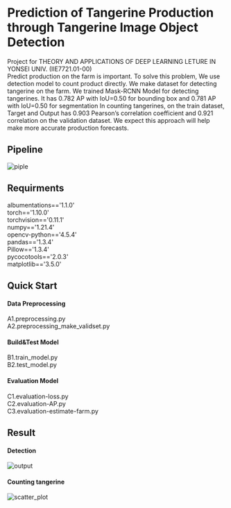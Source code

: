 # Prediction of Tangerine Production through Tangerine Image Object Detection
Project for THEORY AND APPLICATIONS OF DEEP LEARNING LETURE IN YONSEI UNIV. (IIE7721.01-00)  
Predict production on the farm is important. To solve this problem, We use detection model to count product directly. We make dataset for detecting tangerine on the farm. We trained Mask-RCNN Model for detecting tangerines. It has 0.782 AP with IoU=0.50 for bounding box and 0.781 AP with IoU=0.50 for segmentation In counting tangerines, on the train dataset, Target and Output has 0.903 Pearson’s correlation coefficient and 0.921 correlation on the validation dataset. We expect this approach will help make more accurate production forecasts.
## Pipeline
![piple](/fig/pipline.jpg)

## Requirments
albumentations=='1.1.0'   
torch=='1.10.0'  
torchvision=='0.11.1'  
numpy=='1.21.4'  
opencv-python=='4.5.4'  
pandas=='1.3.4'  
Pillow=='1.3.4'  
pycocotools=='2.0.3'  
matplotlib=='3.5.0'  

## Quick Start
#### Data Preprocessing
A1.preprocessing.py  
A2.preprocessing_make_validset.py  

#### Build&Test Model  
B1.train_model.py  
B2.test_model.py  

#### Evaluation Model  
C1.evaluation-loss.py   
C2.evaluation-AP.py  
C3.evaluation-estimate-farm.py   


## Result
#### Detection
![output](/fig/output.png)  

#### Counting tangerine 
![scatter_plot](/fig/scatter_plot.jpg)  

